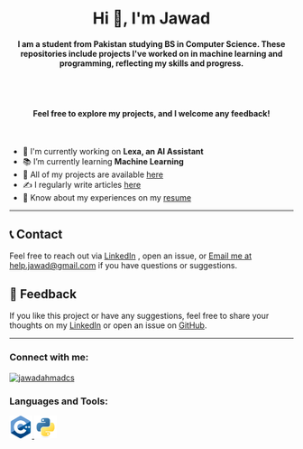 <h1 align="center">Hi 👋, I'm Jawad</h1>

<h4 align="center">I am a student from Pakistan studying BS in Computer Science. These repositories include projects I've worked on in machine learning and programming, reflecting my skills and progress.</h4>

<br></br>
<h4 align="center">Feel free to explore my projects, and I welcome any feedback!</h4>

<!-- currently disabled
<p align="left"> <img src="https://komarev.com/ghpvc/?username=jawadahmadcs&label=Profile%20views&color=0e75b6&style=flat" alt="jawadahmadcs" /> </p>
<p align="left"> <a href="https://github.com/ryo-ma/github-profile-trophy"><img src="https://github-profile-trophy.vercel.app/?username=jawadahmadcs" alt="jawadahmadcs" /></a> </p>
-->

<br>

- 🌱 I'm currently working on **Lexa, an AI Assistant**  
- 📚 I’m currently learning **Machine Learning**  
- 📂 All of my projects are available [here](https://github.com/JawadAhmadCS?tab=repositories)  
- ✍️ I regularly write articles [here](https://jawadahmadcs.blogspot.com)  
- 📝 Know about my experiences on my [resume](https://github.com/JawadAhmadCS/JawadAhmadCS/blob/main/README.md)

---

## 📞 Contact
Feel free to reach out via [LinkedIn](https://www.linkedin.com/in/jawadahmadcs/) , open an issue, or [Email me at help.jawad@gmail.com](mailto:help.jawad@gmail.com) if you have questions or suggestions.

## 🌟 Feedback
If you like this project or have any suggestions, feel free to share your thoughts on my [LinkedIn](https://www.linkedin.com/in/jawadahmadcs/) or open an issue on [GitHub](https://github.com/JawadAhmadCS).

---

<h3 align="left">Connect with me:</h3>
<p align="left">
  <a href="https://linkedin.com/in/jawadahmadcs" target="blank">
    <img align="center" src="https://raw.githubusercontent.com/rahuldkjain/github-profile-readme-generator/master/src/images/icons/Social/linked-in-alt.svg" alt="jawadahmadcs" height="30" width="40" />
  </a>
</p>

<h3 align="left">Languages and Tools:</h3>
<p align="left">
  <a href="https://www.w3schools.com/cpp/" target="_blank" rel="noreferrer">
    <img src="https://raw.githubusercontent.com/devicons/devicon/master/icons/cplusplus/cplusplus-original.svg" alt="cplusplus" width="40" height="40"/>
  </a>
  <a href="https://www.python.org" target="_blank" rel="noreferrer">
    <img src="https://raw.githubusercontent.com/devicons/devicon/master/icons/python/python-original.svg" alt="python" width="40" height="40"/>
  </a>
</p>

<!-- currently disabled
<p>&nbsp;<img align="center" src="https://github-readme-stats.vercel.app/api?username=jawadahmadcs&show_icons=true&locale=en" alt="jawadahmadcs" /></p>
-->
